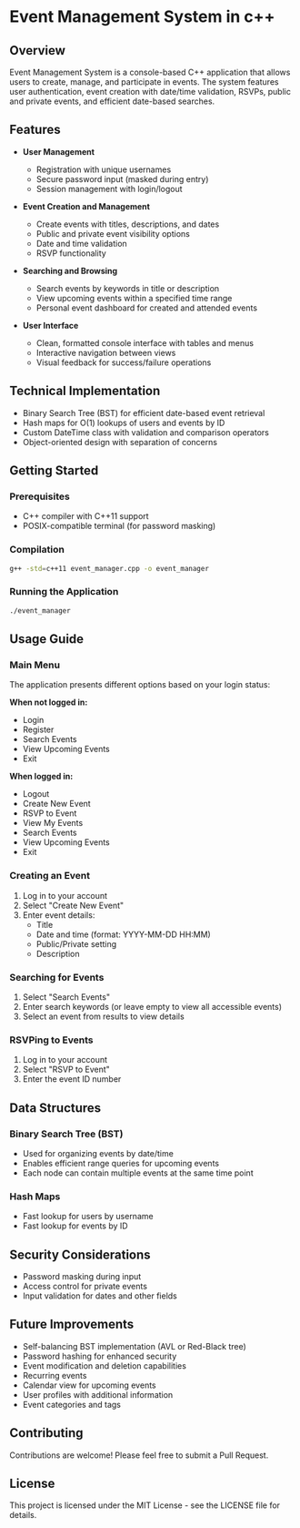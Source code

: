 # Event Management System in c++

## Overview
Event Management System is a console-based C++ application that allows users to create, manage, and participate in events. The system features user authentication, event creation with date/time validation, RSVPs, public and private events, and efficient date-based searches.

## Features
- **User Management**
  - Registration with unique usernames
  - Secure password input (masked during entry)
  - Session management with login/logout

- **Event Creation and Management**
  - Create events with titles, descriptions, and dates
  - Public and private event visibility options
  - Date and time validation
  - RSVP functionality

- **Searching and Browsing**
  - Search events by keywords in title or description
  - View upcoming events within a specified time range
  - Personal event dashboard for created and attended events

- **User Interface**
  - Clean, formatted console interface with tables and menus
  - Interactive navigation between views
  - Visual feedback for success/failure operations

## Technical Implementation
- Binary Search Tree (BST) for efficient date-based event retrieval
- Hash maps for O(1) lookups of users and events by ID
- Custom DateTime class with validation and comparison operators
- Object-oriented design with separation of concerns

## Getting Started

### Prerequisites
- C++ compiler with C++11 support
- POSIX-compatible terminal (for password masking)

### Compilation
```bash
g++ -std=c++11 event_manager.cpp -o event_manager
```

### Running the Application
```bash
./event_manager
```

## Usage Guide

### Main Menu
The application presents different options based on your login status:

**When not logged in:**
- Login
- Register
- Search Events
- View Upcoming Events
- Exit

**When logged in:**
- Logout
- Create New Event
- RSVP to Event
- View My Events
- Search Events
- View Upcoming Events
- Exit

### Creating an Event
1. Log in to your account
2. Select "Create New Event"
3. Enter event details:
   - Title
   - Date and time (format: YYYY-MM-DD HH:MM)
   - Public/Private setting
   - Description

### Searching for Events
1. Select "Search Events"
2. Enter search keywords (or leave empty to view all accessible events)
3. Select an event from results to view details

### RSVPing to Events
1. Log in to your account
2. Select "RSVP to Event"
3. Enter the event ID number

## Data Structures

### Binary Search Tree (BST)
- Used for organizing events by date/time
- Enables efficient range queries for upcoming events
- Each node can contain multiple events at the same time point

### Hash Maps
- Fast lookup for users by username
- Fast lookup for events by ID

## Security Considerations
- Password masking during input
- Access control for private events
- Input validation for dates and other fields

## Future Improvements
- Self-balancing BST implementation (AVL or Red-Black tree)
- Password hashing for enhanced security
- Event modification and deletion capabilities
- Recurring events
- Calendar view for upcoming events
- User profiles with additional information
- Event categories and tags

## Contributing
Contributions are welcome! Please feel free to submit a Pull Request.

## License
This project is licensed under the MIT License - see the LICENSE file for details.
